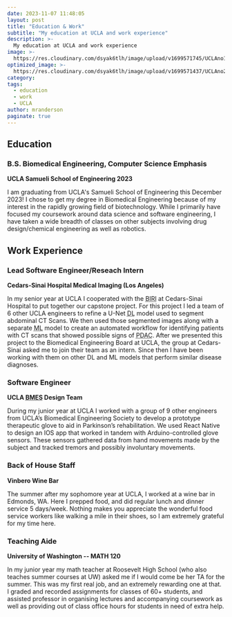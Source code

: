 ```yaml
---
date: 2023-11-07 11:48:05
layout: post
title: "Education & Work"
subtitle: "My education at UCLA and work experience"
description: >-
  My education at UCLA and work experience
image: >-
  https://res.cloudinary.com/dsyak6tlh/image/upload/v1699571745/UCLAno1_vzsexw-Altered_Image_l6uud8.jpg
optimized_image: >- 
  https://res.cloudinary.com/dsyak6tlh/image/upload/v1699571437/UCLAno2_h07lfh-Adjusted_Photo_vt8rtq.jpg
category: 
tags:
  - education
  - work
  - UCLA
author: mranderson
paginate: true
---
```

## Education

### B.S. Biomedical Engineering, Computer Science Emphasis
<strong>UCLA Samueli School of Engineering 2023</strong>
<p>I am graduating from UCLA's Samueli School of Engineering this December 2023! I chose to get my degree in Biomedical Engineering because of my interest in the rapidly growing field of biotechnology. While I primarily have focused my coursework around data science and software engineering, I have taken a wide breadth of classes on other subjects involving drug design/chemical engineering as well as robotics.</p>

## Work Experience

### Lead Software Engineer/Reseach Intern
<strong>Cedars-Sinai Hospital Medical Imaging (Los Angeles)</strong>
<p>In my senior year at UCLA I cooperated with the <abbr title="Biomedical Imaging Research Institute">BIRI</abbr> at Cedars-Sinai Hospital to put together our capstone project. For this project I led a team of 6 other UCLA engineers to refine a U-Net <abbr title="Deep Learning">DL</abbr> model used to segment abdominal CT Scans. We then used those segmented images along with a separate <abbr title="Machine Learning">ML</abbr> model to create an automated workflow for identifying patients with CT scans that showed possible signs of <abbr title="Pancreatic Ductal Adenocarcinoma (Pancreatic Cancer)">PDAC</abbr>. After we presented this project to the Biomedical Engineering Board at UCLA, the group at Cedars-Sinai asked me to join their team as an intern. Since then I have been working with them on other DL and ML models that perform similar disease diagnoses.</p>

### Software Engineer
<strong>UCLA <abbr title="Biomedical Engineering Society">BMES</abbr> Design Team</strong>
<p>During my junior year at UCLA I worked with a group of 9 other engineers from UCLA’s Biomedical Engineering Society to develop a prototype therapeutic glove to aid in Parkinson’s rehabilitation. We used React Native to design an IOS app that worked in tandem with Arduino-controlled glove sensors. These sensors gathered data from hand movements made by the subject and tracked tremors and possibly involuntary movements.</p>

### Back of House Staff
<strong>Vinbero Wine Bar</strong>
<p>The summer after my sophomore year at UCLA, I worked at a wine bar in Edmonds, WA. Here I prepped food, and did regular lunch and dinner service 5 days/week. Nothing makes you appreciate the wonderful food service workers like walking a mile in their shoes, so I am extremely grateful for my time here.</p>

### Teaching Aide 
<strong>University of Washington -- MATH 120</strong>
<p>In my junior year my math teacher at Roosevelt High School (who also teaches summer courses at UW) asked me if I would come be her TA for the summer. This was my first real job, and an extremely rewarding one at that. I graded and recorded assignments for classes of 60+ students, and assisted professor in organising lectures and accompanying coursework as well as providing out of class office hours for students in need of extra help.</p>